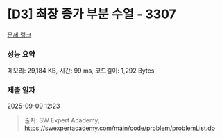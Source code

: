 # [D3] 최장 증가 부분 수열 - 3307 

[문제 링크](https://swexpertacademy.com/main/code/problem/problemDetail.do?contestProbId=AWBOKg-a6l0DFAWr) 

### 성능 요약

메모리: 29,184 KB, 시간: 99 ms, 코드길이: 1,292 Bytes

### 제출 일자

2025-09-09 12:23



> 출처: SW Expert Academy, https://swexpertacademy.com/main/code/problem/problemList.do